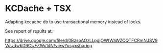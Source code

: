 KCDache + TSX
=========
Adapting kccache db to use transactional memory instead of locks.

See report of results at:

https://drive.google.com/file/d/0BzsoAOzLLpgjOWtWaWZCQTFCRmNJSV9VcUdwbGRCUFZWc1dN/view?usp=sharing
